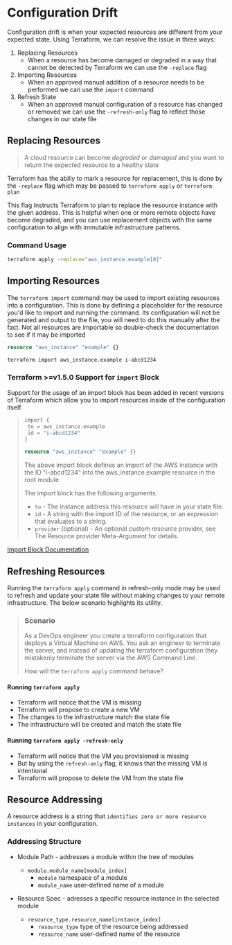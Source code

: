 # Configuration Drift

Configuration drift is when your expected resources are different from your expected
state. Using Terraform, we can resolve the issue in three ways:

1. Replacing Resources
    - When a resource has become damaged or degraded in a way that cannot be detected
      by Terraform we can use the `-replace` flag
2. Importing Resources
    - When an approved manual addition of a resource needs to be performed we can
      use the `import` command
3. Refresh State
    - When an approved manual configuration of a resource has changed or removed we can
      use the `-refresh-only` flag to reflect those changes in our state file

## Replacing Resources

> A cloud resource can become _degraded_ or _damaged_ and you want to return
> the expected resource to a healthy state

Terraform has the abiliy to mark a resource for replacement, this is done by the
`-replace` flag which may be passed to `terraform apply` or `terraform plan`

This flag Instructs Terraform to plan to replace the resource instance with the
given address. This is helpful when one or more remote objects have become degraded,
and you can use replacement objects with the same configuration to align with
immutable infrastructure patterns.

### Command Usage

```bash
terraform apply -replace="aws_instance.example[0]"
```

## Importing Resources

The `terraform import` command may be used to import existing resources into
a configuration. This is done by defining a placeholder for the resource you'd like
to import and running the command. Its configuration will not be generated and output
to the file, you will need to do this manually after the fact. Not all resources
are importable so double-check the documentation to see if it may be imported

```terraform
resource "aws_instance" "example" {}
```

```bash
terraform import aws_instance.example i-abcd1234
```

### Terraform >=v1.5.0 Support for `import` Block

Support for the usage of an import block has been added in recent versions of Terraform
which allow you to import resources inside of the configuration itself.

> ```terraform
> import {
>  to = aws_instance.example
>  id = "i-abcd1234"
> }
>
> resource "aws_instance" "example" {}
> ```
>
> The above import block defines an import of the AWS instance with the ID
> "i-abcd1234" into the aws_instance.example resource in the root module.
>
> The import block has the following arguments:
>
> -   `to` - The instance address this resource will have in your state file.
> -   `id` - A string with the import ID of the resource, or an expression that
>     evaluates to a string.
> -   `provider` (optional) - An optional custom resource provider, see The
>     Resource provider Meta-Argument for details.

[Import Block Documentation](https://developer.hashicorp.com/terraform/language/import)

## Refreshing Resources

Running the `terraform apply` command in refresh-only mode may be used to refresh
and update your state file without making changes to your remote infrastructure. The
below scenario highlights its utility.

> ### Scenario
>
> As a DevOps engineer you create a terraform configuration that deploys a Virtual Machine
> on AWS. You ask an engineer to terminate the server, and instead of updating the terraform
> configuration they mistakenly terminate the server via the AWS Command Line.
>
> How will the `terraform apply` command behave?

#### Running `terraform apply`

-   Terraform will notice that the VM is missing
-   Terraform will propose to create a new VM
-   The changes to the infrastructure match the state file
-   The infrastructure will be created and match the state file

#### Running `terraform apply -refresh-only`

-   Terraform will notice that the VM you provisioned is missing
-   But by using the `refresh-only` flag, it knows that the missing VM is intentional
-   Terraform will propose to delete the VM from the state file

## Resource Addressing

A resource address is a string that `identifies zero or more resource instances`
in your configuration.

### Addressing Structure

-   Module Path - addresses a module within the tree of modules

    -   `module.module_name[module_index]`
        -   `module` namespace of a module
        -   `module_name` user-defined name of a module

-   Resource Spec - adresses a specific resource instance in the selected module
    -   `resource_type.resource_name[instance_index]`
        -   `resource_type` type of the resource being addressed
        -   `resource_name` user-defined name of the resource
